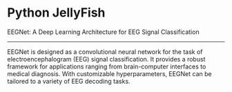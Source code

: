 # Python JellyFish 
EEGNet: A Deep Learning Architecture for EEG Signal Classification

----

EEGNet is designed as a convolutional neural network for the task of electroencephalogram (EEG)
signal classification. It provides a robust framework for applications ranging from brain-computer
interfaces to medical diagnosis. With customizable hyperparameters, EEGNet can be tailored to a
variety of EEG decoding tasks.
